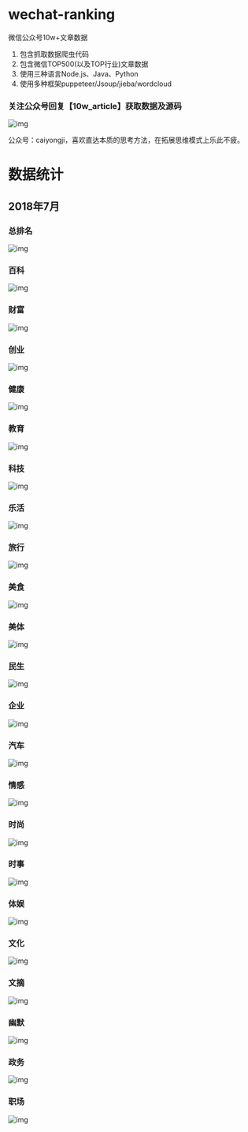 # wechat-ranking
微信公众号10w+文章数据

1. 包含抓取数据爬虫代码
2. 包含微信TOP500(以及TOP行业)文章数据
3. 使用三种语言Node.js、Java、Python
4. 使用多种框架puppeteer/Jsoup/jieba/wordcloud

### 关注公众号回复【10w_article】获取数据及源码 ###

![img](./qrcode.jpg)

公众号：caiyongji，喜欢直达本质的思考方法，在拓展思维模式上乐此不疲。

# 数据统计 #

## 2018年7月 ##

### 总排名 ###
![img](./report/201807/top/总排名.png)

### 百科 ###
![img](./report/201807/top/百科.png)

### 财富 ###
![img](./report/201807/top/财富.png)

### 创业 ###
![img](./report/201807/top/创业.png)

### 健康 ###
![img](./report/201807/top/健康.png)

### 教育 ###
![img](./report/201807/top/教育.png)

### 科技 ###
![img](./report/201807/top/科技.png)

### 乐活 ###
![img](./report/201807/top/乐活.png)

### 旅行 ###
![img](./report/201807/top/旅行.png)

### 美食 ###
![img](./report/201807/top/美食.png)

### 美体 ###
![img](./report/201807/top/美体.png)

### 民生 ###
![img](./report/201807/top/民生.png)

### 企业 ###
![img](./report/201807/top/企业.png)

### 汽车 ###
![img](./report/201807/top/汽车.png)

### 情感 ###
![img](./report/201807/top/情感.png)

### 时尚 ###
![img](./report/201807/top/时尚.png)

### 时事 ###
![img](./report/201807/top/时事.png)

### 体娱 ###
![img](./report/201807/top/体娱.png)

### 文化 ###
![img](./report/201807/top/文化.png)

### 文摘 ###
![img](./report/201807/top/文摘.png)

### 幽默 ###
![img](./report/201807/top/幽默.png)

### 政务 ###
![img](./report/201807/top/政务.png)

### 职场 ###
![img](./report/201807/top/职场.png)
